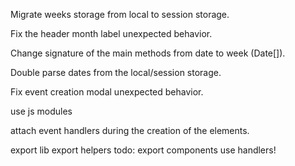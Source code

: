 Migrate weeks storage from local to session storage.

Fix the header month label unexpected behavior.

Change signature of the main methods from date to week (Date[]).

Double parse dates from the local/session storage.

Fix event creation modal unexpected behavior.

use js modules

attach event handlers during the creation of the elements.

<!--  -->

export lib
export helpers
todo: export components
use handlers!